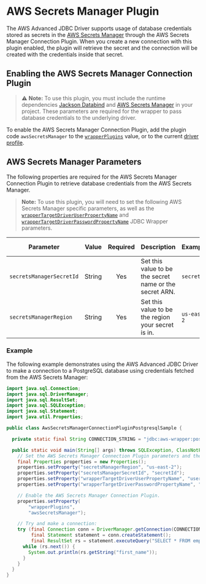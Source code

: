 # AWS Secrets Manager Plugin

The AWS Advanced JDBC Driver supports usage of database credentials stored as secrets in the [AWS Secrets Manager](https://aws.amazon.com/secrets-manager/) through the AWS Secrets Manager Connection Plugin. When you create a new connection with this plugin enabled, the plugin will retrieve the secret and the connection will be created with the credentials inside that secret.

## Enabling the AWS Secrets Manager Connection Plugin
> :warning: **Note:** To use this plugin, you must include the runtime dependencies [Jackson Databind](https://mvnrepository.com/artifact/com.fasterxml.jackson.core/jackson-databind) and [AWS Secrets Manager](https://mvnrepository.com/artifact/software.amazon.awssdk/secretsmanager) in your project. These parameters are required for the wrapper to pass database credentials to the underlying driver.

To enable the AWS Secrets Manager Connection Plugin, add the plugin code `awsSecretsManager` to the [`wrapperPlugins`](../UsingTheJdbcWrapper.md#connection-plugin-manager-parameters) value, or to the current [driver profile](../UsingTheJdbcWrapper.md#connection-plugin-manager-parameters).

## AWS Secrets Manager Parameters
The following properties are required for the AWS Secrets Manager Connection Plugin to retrieve database credentials from the AWS Secrets Manager. 

> **Note:** To use this plugin, you will need to set the following AWS Secrets Manager specific parameters, as well as the [`wrapperTargetDriverUserPropertyName`](../UsingTheJdbcWrapper.md#aws-advanced-jdbc-wrapper-parameters) and [`wrapperTargetDriverPasswordPropertyName`](../UsingTheJdbcWrapper.md#aws-advanced-jdbc-wrapper-parameters) JDBC Wrapper parameters.

| Parameter                | Value  | Required | Description                                             | Example     | Default Value |
|--------------------------|:------:|:--------:|:--------------------------------------------------------|:------------|---------------|
| `secretsManagerSecretId` | String |   Yes    | Set this value to be the secret name or the secret ARN. | `secretId`  | `null`        |
| `secretsManagerRegion`   | String |   Yes    | Set this value to be the region your secret is in.      | `us-east-2` | `us-east-1`   |

### Example
The following example demonstrates using the AWS Advanced JDBC Driver to make a connection to a PostgreSQL database using credentials fetched from the AWS Secrets Manager:

```java
import java.sql.Connection;
import java.sql.DriverManager;
import java.sql.ResultSet;
import java.sql.SQLException;
import java.sql.Statement;
import java.util.Properties;

public class AwsSecretsManagerConnectionPluginPostgresqlSample {

  private static final String CONNECTION_STRING = "jdbc:aws-wrapper:postgresql://db-identifier.cluster-XYZ.us-east-2.rds.amazonaws.com:5432/employees";

  public static void main(String[] args) throws SQLException, ClassNotFoundException {
    // Set the AWS Secrets Manager Connection Plugin parameters and the JDBC Driver parameters.
    final Properties properties = new Properties();
    properties.setProperty("secretsManagerRegion", "us-east-2");
    properties.setProperty("secretsManagerSecretId", "secretId");
    properties.setProperty("wrapperTargetDriverUserPropertyName", "user");
    properties.setProperty("wrapperTargetDriverPasswordPropertyName", "password");

    // Enable the AWS Secrets Manager Connection Plugin.
    properties.setProperty(
        "wrapperPlugins",
        "awsSecretsManager");

    // Try and make a connection:
    try (final Connection conn = DriverManager.getConnection(CONNECTION_STRING, properties);
         final Statement statement = conn.createStatement();
         final ResultSet rs = statement.executeQuery("SELECT * FROM employees")) {
      while (rs.next()) {
        System.out.println(rs.getString("first_name"));
      }
    }
  }
}
```
